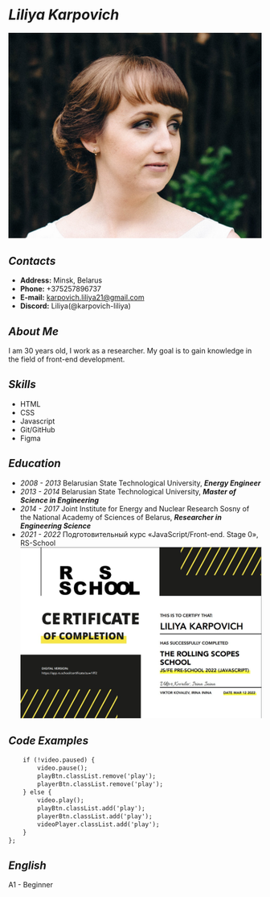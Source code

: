 # ***Liliya Karpovich***
![My photo](assets/img/avatar.jpg "Liliya Karpovich")

## *Contacts*
* **Address:** Minsk, Belarus
* **Phone:** +375257896737
* **E-mail:** karpovich.liliya21@gmail.com
* **Discord:** Liliya(@karpovich-liliya)

## *About Me*
I am 30 years old, I work as a researcher. My goal is to gain knowledge in the field of front-end development.

## *Skills*
* HTML
* CSS
* Javascript
* Git/GitHub
* Figma

## *Education*
* *2008 - 2013* Belarusian State Technological University, ***Energy Engineer***
* *2013 - 2014* Belarusian State Technological University, ***Master of Science in Engineering***
* *2014 - 2017* Joint Institute for Energy and Nuclear Research Sosny of the National Academy of Sciences of Belarus, ***Researcher in Engineering Science***
* *2021 - 2022* Подготовительный курс «JavaScript/Front-end. Stage 0», RS-School
![My certificate](assets/img/certificate.jpg "certificate")


## *Code Examples*
``` function toggleVideo() {
    if (!video.paused) {
        video.pause();
        playBtn.classList.remove('play');
        playerBtn.classList.remove('play');
    } else {       
        video.play();
        playBtn.classList.add('play');
        playerBtn.classList.add('play');
        videoPlayer.classList.add('play');
    } 
}; 
```

## *English*
A1 - Beginner
